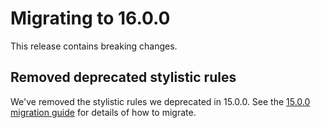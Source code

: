 # Migrating to 16.0.0

This release contains breaking changes.


## Removed deprecated stylistic rules

We've removed the stylistic rules we deprecated in 15.0.0. See the [15.0.0 migration guide](./to-15.md) for details of how to migrate.
